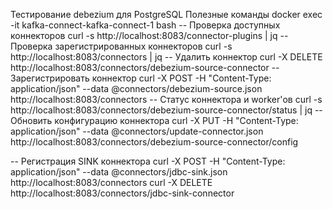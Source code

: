 Тестирование debezium для PostgreSQL
Полезные команды
docker exec -it kafka-connect-kafka-connect-1 bash
-- Проверка доступных коннекторов
curl -s http://localhost:8083/connector-plugins | jq
-- Проверка зарегистрированных коннекторов
curl -s http://localhost:8083/connectors | jq
-- Удалить коннектор
curl -X DELETE http://localhost:8083/connectors/debezium-source-connector
-- Зарегистрировать коннектор
curl -X POST -H "Content-Type: application/json" --data @connectors/debezium-source.json http://localhost:8083/connectors
-- Статус коннектора и worker'ов
curl -s http://localhost:8083/connectors/debezium-source-connector/status | jq
-- Обновить конфигурацию коннектора
curl -X PUT -H "Content-Type: application/json" --data @connectors/update-connector.json http://localhost:8083/connectors/debezium-source-connector/config


-- Регистрация SINK коннектора
curl -X POST -H "Content-Type: application/json" --data @connectors/jdbc-sink.json http://localhost:8083/connectors
curl -X DELETE http://localhost:8083/connectors/jdbc-sink-connector